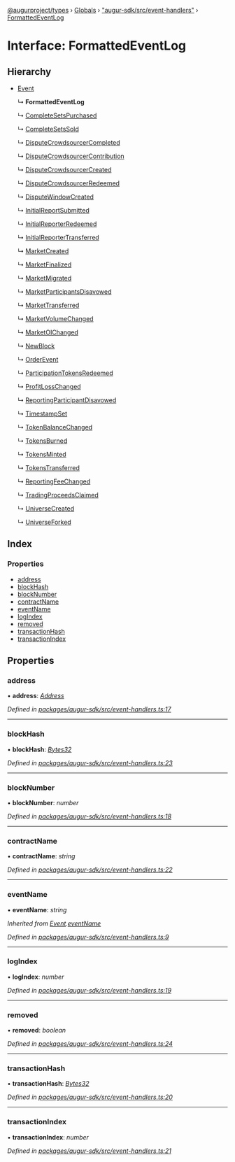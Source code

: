 [@augurproject/types](../README.md) › [Globals](../globals.md) › ["augur-sdk/src/event-handlers"](../modules/_augur_sdk_src_event_handlers_.md) › [FormattedEventLog](_augur_sdk_src_event_handlers_.formattedeventlog.md)

# Interface: FormattedEventLog

## Hierarchy

* [Event](_augur_sdk_src_event_handlers_.event.md)

  ↳ **FormattedEventLog**

  ↳ [CompleteSetsPurchased](_augur_sdk_src_event_handlers_.completesetspurchased.md)

  ↳ [CompleteSetsSold](_augur_sdk_src_event_handlers_.completesetssold.md)

  ↳ [DisputeCrowdsourcerCompleted](_augur_sdk_src_event_handlers_.disputecrowdsourcercompleted.md)

  ↳ [DisputeCrowdsourcerContribution](_augur_sdk_src_event_handlers_.disputecrowdsourcercontribution.md)

  ↳ [DisputeCrowdsourcerCreated](_augur_sdk_src_event_handlers_.disputecrowdsourcercreated.md)

  ↳ [DisputeCrowdsourcerRedeemed](_augur_sdk_src_event_handlers_.disputecrowdsourcerredeemed.md)

  ↳ [DisputeWindowCreated](_augur_sdk_src_event_handlers_.disputewindowcreated.md)

  ↳ [InitialReportSubmitted](_augur_sdk_src_event_handlers_.initialreportsubmitted.md)

  ↳ [InitialReporterRedeemed](_augur_sdk_src_event_handlers_.initialreporterredeemed.md)

  ↳ [InitialReporterTransferred](_augur_sdk_src_event_handlers_.initialreportertransferred.md)

  ↳ [MarketCreated](_augur_sdk_src_event_handlers_.marketcreated.md)

  ↳ [MarketFinalized](_augur_sdk_src_event_handlers_.marketfinalized.md)

  ↳ [MarketMigrated](_augur_sdk_src_event_handlers_.marketmigrated.md)

  ↳ [MarketParticipantsDisavowed](_augur_sdk_src_event_handlers_.marketparticipantsdisavowed.md)

  ↳ [MarketTransferred](_augur_sdk_src_event_handlers_.markettransferred.md)

  ↳ [MarketVolumeChanged](_augur_sdk_src_event_handlers_.marketvolumechanged.md)

  ↳ [MarketOIChanged](_augur_sdk_src_event_handlers_.marketoichanged.md)

  ↳ [NewBlock](_augur_sdk_src_event_handlers_.newblock.md)

  ↳ [OrderEvent](_augur_sdk_src_event_handlers_.orderevent.md)

  ↳ [ParticipationTokensRedeemed](_augur_sdk_src_event_handlers_.participationtokensredeemed.md)

  ↳ [ProfitLossChanged](_augur_sdk_src_event_handlers_.profitlosschanged.md)

  ↳ [ReportingParticipantDisavowed](_augur_sdk_src_event_handlers_.reportingparticipantdisavowed.md)

  ↳ [TimestampSet](_augur_sdk_src_event_handlers_.timestampset.md)

  ↳ [TokenBalanceChanged](_augur_sdk_src_event_handlers_.tokenbalancechanged.md)

  ↳ [TokensBurned](_augur_sdk_src_event_handlers_.tokensburned.md)

  ↳ [TokensMinted](_augur_sdk_src_event_handlers_.tokensminted.md)

  ↳ [TokensTransferred](_augur_sdk_src_event_handlers_.tokenstransferred.md)

  ↳ [ReportingFeeChanged](_augur_sdk_src_event_handlers_.reportingfeechanged.md)

  ↳ [TradingProceedsClaimed](_augur_sdk_src_event_handlers_.tradingproceedsclaimed.md)

  ↳ [UniverseCreated](_augur_sdk_src_event_handlers_.universecreated.md)

  ↳ [UniverseForked](_augur_sdk_src_event_handlers_.universeforked.md)

## Index

### Properties

* [address](_augur_sdk_src_event_handlers_.formattedeventlog.md#address)
* [blockHash](_augur_sdk_src_event_handlers_.formattedeventlog.md#blockhash)
* [blockNumber](_augur_sdk_src_event_handlers_.formattedeventlog.md#blocknumber)
* [contractName](_augur_sdk_src_event_handlers_.formattedeventlog.md#contractname)
* [eventName](_augur_sdk_src_event_handlers_.formattedeventlog.md#eventname)
* [logIndex](_augur_sdk_src_event_handlers_.formattedeventlog.md#logindex)
* [removed](_augur_sdk_src_event_handlers_.formattedeventlog.md#removed)
* [transactionHash](_augur_sdk_src_event_handlers_.formattedeventlog.md#transactionhash)
* [transactionIndex](_augur_sdk_src_event_handlers_.formattedeventlog.md#transactionindex)

## Properties

###  address

• **address**: *[Address](../modules/_augur_sdk_src_event_handlers_.md#address)*

*Defined in [packages/augur-sdk/src/event-handlers.ts:17](https://github.com/AugurProject/augur/blob/69c4be52bf/packages/augur-sdk/src/event-handlers.ts#L17)*

___

###  blockHash

• **blockHash**: *[Bytes32](../modules/_augur_sdk_src_event_handlers_.md#bytes32)*

*Defined in [packages/augur-sdk/src/event-handlers.ts:23](https://github.com/AugurProject/augur/blob/69c4be52bf/packages/augur-sdk/src/event-handlers.ts#L23)*

___

###  blockNumber

• **blockNumber**: *number*

*Defined in [packages/augur-sdk/src/event-handlers.ts:18](https://github.com/AugurProject/augur/blob/69c4be52bf/packages/augur-sdk/src/event-handlers.ts#L18)*

___

###  contractName

• **contractName**: *string*

*Defined in [packages/augur-sdk/src/event-handlers.ts:22](https://github.com/AugurProject/augur/blob/69c4be52bf/packages/augur-sdk/src/event-handlers.ts#L22)*

___

###  eventName

• **eventName**: *string*

*Inherited from [Event](_augur_sdk_src_event_handlers_.event.md).[eventName](_augur_sdk_src_event_handlers_.event.md#eventname)*

*Defined in [packages/augur-sdk/src/event-handlers.ts:9](https://github.com/AugurProject/augur/blob/69c4be52bf/packages/augur-sdk/src/event-handlers.ts#L9)*

___

###  logIndex

• **logIndex**: *number*

*Defined in [packages/augur-sdk/src/event-handlers.ts:19](https://github.com/AugurProject/augur/blob/69c4be52bf/packages/augur-sdk/src/event-handlers.ts#L19)*

___

###  removed

• **removed**: *boolean*

*Defined in [packages/augur-sdk/src/event-handlers.ts:24](https://github.com/AugurProject/augur/blob/69c4be52bf/packages/augur-sdk/src/event-handlers.ts#L24)*

___

###  transactionHash

• **transactionHash**: *[Bytes32](../modules/_augur_sdk_src_event_handlers_.md#bytes32)*

*Defined in [packages/augur-sdk/src/event-handlers.ts:20](https://github.com/AugurProject/augur/blob/69c4be52bf/packages/augur-sdk/src/event-handlers.ts#L20)*

___

###  transactionIndex

• **transactionIndex**: *number*

*Defined in [packages/augur-sdk/src/event-handlers.ts:21](https://github.com/AugurProject/augur/blob/69c4be52bf/packages/augur-sdk/src/event-handlers.ts#L21)*
